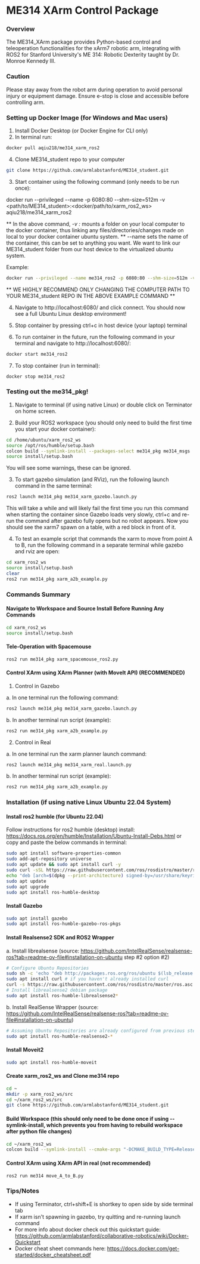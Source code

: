 # ME314 XArm Control Package
### Overview
The ME314_XArm package provides Python-based control and teleoperation functionalities for the xArm7 robotic arm, integrating with ROS2 for Stanford University's ME 314: Robotic Dexterity taught by Dr. Monroe Kennedy III.

### Caution
Please stay away from the robot arm during operation to avoid personal injury or equipment damage.
Ensure e-stop is close and accessible before controlling arm.

### Setting up Docker Image (for Windows and Mac users)
1. Install Docker Desktop (or Docker Engine for CLI only)
2. In terminal run: 

```bash
docker pull aqiu218/me314_xarm_ros2
```

4. Clone ME314_student repo to your computer

```bash
git clone https://github.com/armlabstanford/ME314_student.git
```

3. Start container using the following command (only needs to be run once): 

docker run --privileged --name <name-of-container> -p 6080:80 --shm-size=512m -v <path/to/ME314_student>:<docker/path/to/xarm_ros2_ws> aqiu218/me314_xarm_ros2

** In the above command, *-v <computer-path>:<docker-path>* mounts a folder on your local computer to the docker container, thus linking any files/directories/changes made on local to your docker container ubuntu system. 
** --name sets the name of the container, this can be set to anything you want. We want to link our ME314_student folder from our host device to the virtualized ubuntu system.

Example:

```bash
docker run --privileged --name me314_ros2 -p 6080:80 --shm-size=512m -v /home/alex/ME314_student:/home/ubuntu/xarm_ros2_ws/src/me314 aqiu218/me314_xarm_ros2
```

** WE HIGHLY RECOMMEND ONLY CHANGING THE COMPUTER PATH TO YOUR ME314_student REPO IN THE ABOVE EXAMPLE COMMAND **

4. Navigate to http://localhost:6080/ and click connect. You should now see a full Ubuntu Linux desktop environment!

5. Stop container by pressing ctrl+c in host device (your laptop) terminal

6. To run container in the future, run the following command in your terminal and navigate to http://localhost:6080/:

```bash
docker start me314_ros2
```
7. To stop container (run in terminal): 

```bash
docker stop me314_ros2
```

### Testing out the me314_pkg!

1. Navigate to terminal (if using native Linux) or double click on Terminator on home screen.

2. Build your ROS2 workspace (you should only need to build the first time you start your docker container):

```bash
cd /home/ubuntu/xarm_ros2_ws
source /opt/ros/humble/setup.bash
colcon build --symlink-install --packages-select me314_pkg me314_msgs
source install/setup.bash
```

You will see some warnings, these can be ignored.

3. To start gazebo simulation (and RViz), run the following launch command in the same terminal:

```bash
ros2 launch me314_pkg me314_xarm_gazebo.launch.py
```

This will take a while and will likely fail the first time you run this command when starting the container since Gazebo loads very slowly, ctrl+c and re-run the command after gazebo fully opens but no robot appears. Now you should see the xarm7 spawn on a table, with a red block in front of it.

4. To test an example script that commands the xarm to move from point A to B, run the following command in a separate terminal while gazebo and rviz are open:

```bash
cd xarm_ros2_ws
source install/setup.bash
clear
ros2 run me314_pkg xarm_a2b_example.py
```

### Commands Summary
#### Navigate to Workspace and Source Install Before Running Any Commands

```bash
cd xarm_ros2_ws
source install/setup.bash
```

#### Tele-Operation with Spacemouse

```bash
ros2 run me314_pkg xarm_spacemouse_ros2.py
```

#### Control XArm using XArm Planner (with MoveIt API) (RECOMMENDED)

1. Control in Gazebo

a. In one terminal run the following command:

```bash
ros2 launch me314_pkg me314_xarm_gazebo.launch.py
```

b. In another terminal run script (example):

```bash
ros2 run me314_pkg xarm_a2b_example.py
```

2. Control in Real

a. In one terminal run the xarm planner launch command:

```bash
ros2 launch me314_pkg me314_xarm_real.launch.py
```

b. In another terminal run script (example):

```bash
ros2 run me314_pkg xarm_a2b_example.py
```

### Installation (if using native Linux Ubuntu 22.04 System)

#### Install ros2 humble (for Ubuntu 22.04)
Follow instructions for ros2 humble (desktop) install: https://docs.ros.org/en/humble/Installation/Ubuntu-Install-Debs.html or copy and paste the below commands in terminal:

```bash
sudo apt install software-properties-common
sudo add-apt-repository universe
sudo apt update && sudo apt install curl -y
sudo curl -sSL https://raw.githubusercontent.com/ros/rosdistro/master/ros.key -o /usr/share/keyrings/ros-archive-keyring.gpg
echo "deb [arch=$(dpkg --print-architecture) signed-by=/usr/share/keyrings/ros-archive-keyring.gpg] http://packages.ros.org/ros2/ubuntu $(. /etc/os-release && echo $UBUNTU_CODENAME) main" | sudo tee /etc/apt/sources.list.d/ros2.list > /dev/null
sudo apt update
sudo apt upgrade
sudo apt install ros-humble-desktop
```

#### Install Gazebo

```bash
sudo apt install gazebo
sudo apt install ros-humble-gazebo-ros-pkgs
```

#### Install Realsense2 SDK and ROS2 Wrapper

a. Install librealsense (source: https://github.com/IntelRealSense/realsense-ros?tab=readme-ov-file#installation-on-ubuntu step #2 option #2)

```bash
# Configure Ubuntu Repositories
sudo sh -c 'echo "deb http://packages.ros.org/ros/ubuntu $(lsb_release -sc) main" > /etc/apt/sources.list.d/ros-latest.list'
sudo apt install curl # if you haven't already installed curl
curl -s https://raw.githubusercontent.com/ros/rosdistro/master/ros.asc | sudo apt-key add -
# Install librealsense2 debian package
sudo apt install ros-humble-librealsense2*
```

b. Install RealSense Wrapper (source: https://github.com/IntelRealSense/realsense-ros?tab=readme-ov-file#installation-on-ubuntu)

```bash
# Assuming Ubuntu Repositories are already configured from previous step, install realsense2 wrapper debian package
sudo apt install ros-humble-realsense2-*
```

#### Install Moveit2

```bash
sudo apt install ros-humble-moveit
```

#### Create xarm_ros2_ws and Clone me314 repo

```bash
cd ~
mkdir -p xarm_ros2_ws/src
cd ~/xarm_ros2_ws/src
git clone https://github.com/armlabstanford/ME314_student.git
```

#### Build Workspace (this should only need to be done once if using --symlink-install, which prevents you from having to rebuild workspace after python file changes)

```bash
cd ~/xarm_ros2_ws
colcon build --symlink-install --cmake-args "-DCMAKE_BUILD_TYPE=Release"
```

#### Control XArm using XArm API in real (not recommended)

```bash
ros2 run me314 move_A_to_B.py
```

### Tips/Notes

- If using Terminator, ctrl+shift+E is shortkey to open side by side terminal tab
- If xarm isn't spawning in gazebo, try quitting and re-running launch command
- For more info about docker check out this quickstart guide: https://github.com/armlabstanford/collaborative-robotics/wiki/Docker-Quickstart
- Docker cheat sheet commands here: https://docs.docker.com/get-started/docker_cheatsheet.pdf 

